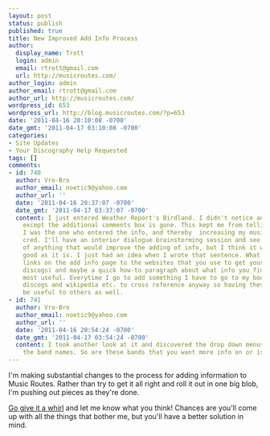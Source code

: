 ```yaml
---
layout: post
status: publish
published: true
title: New Improved Add Info Process
author:
  display_name: Trott
  login: admin
  email: rtrott@gmail.com
  url: http://musicroutes.com/
author_login: admin
author_email: rtrott@gmail.com
author_url: http://musicroutes.com/
wordpress_id: 653
wordpress_url: http://blog.musicroutes.com/?p=653
date: '2011-04-16 20:10:08 -0700'
date_gmt: '2011-04-17 03:10:08 -0700'
categories:
- Site Updates
- Your Discography Help Requested
tags: []
comments:
- id: 740
  author: Vro-Bro
  author_email: noetic9@yahoo.com
  author_url: ''
  date: '2011-04-16 20:37:07 -0700'
  date_gmt: '2011-04-17 03:37:07 -0700'
  content: I just entered Weather Report's Birdland. I didn't notice any difference
    except the additional comments box is gone. This kept me from telling you that
    I was the one who entered the info, and thereby  increasing my musicroutes street
    cred. I'll have an interior dialogue brainstorming session and see if I can think
    of anything that would improve the adding of info, but I think it works pretty
    good as it is. I just had an idea when I wrote that sentence. What about providing
    links on the add info page to the websites that you use to get your info (i.e.
    discogs) and maybe a quick how-to paragraph about what info you find to be the
    most useful. Everytime I go to add something I have to go to my bookmarks to open
    discogs and wikipedia etc. to cross reference anyway so having these at hand might
    be useful to others as well.
- id: 741
  author: Vro-Bro
  author_email: noetic9@yahoo.com
  author_url: ''
  date: '2011-04-16 20:54:24 -0700'
  date_gmt: '2011-04-17 03:54:24 -0700'
  content: I took another look at it and discovered the drop down menus when you click
    the band names. So are these bands that you want more info on or is it random?
---
```

<p>I'm making substantial changes to the process for adding information to Music Routes.  Rather than try to get it all right and roll it out in one big blob, I'm pushing out pieces as they're done.  </p>
<p><a href="http://musicroutes.com/add.php?m">Go give it a whirl</a> and let me know what you think!  Chances are you'll come up with all the things that bother me, but you'll have a better solution in mind.</p>
